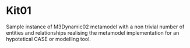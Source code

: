 # Kit01
Sample instance of M3Dynamic02 metamodel with a non trivial number of entities and relationships realising the metamodel implementation for an hypotetical CASE or modelling tool.
